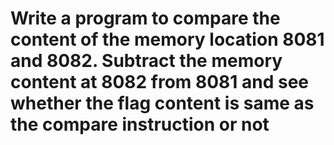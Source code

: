 # Write a program to compare the content of the memory location 8081 and 8082. Subtract the memory content at 8082 from 8081 and see whether the flag content is same as the compare instruction or not
